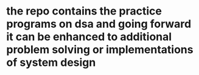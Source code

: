 # the repo contains the practice programs on dsa and going forward it can be enhanced to additional problem solving or implementations of system design
